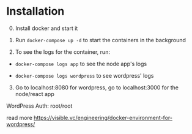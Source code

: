# Installation

0. Install docker and start it

1. Run `docker-compose up -d` to start the containers in the background

2. To see the logs for the container, run:

  - `docker-compose logs app` to see the node app's logs

  - `docker-compose logs wordpress` to see wordpress' logs

3. Go to localhost:8080 for wordpress, go to localhost:3000 for the node/react app

WordPress Auth: root/root

read more https://visible.vc/engineering/docker-environment-for-wordpress/
